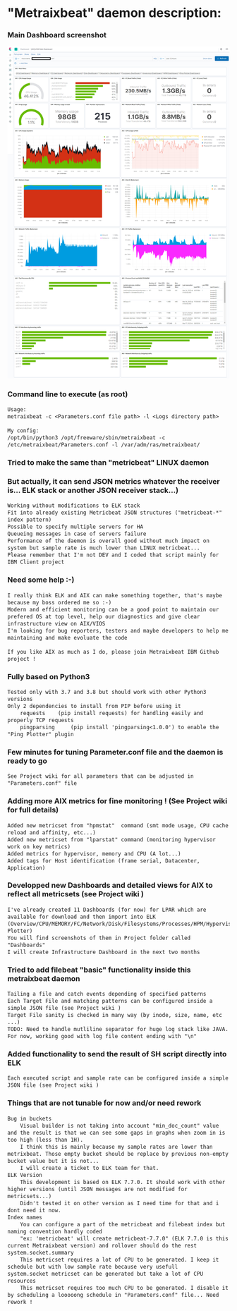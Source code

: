 # "Metraixbeat" daemon description:


### Main Dashboard screenshot

<img
src="./LPAR-Main-Dashboard.png"
raw=true
alt="LPAR Main Dashboard"
style="margin-right: 10px;"
/>

### Command line to execute (as root)
	Usage:
	metraixbeat -c <Parameters.conf file path> -l <Logs directory path>
	
	My config:
	/opt/bin/python3 /opt/freeware/sbin/metraixbeat -c /etc/metraixbeat/Parameters.conf -l /var/adm/ras/metraixbeat/

### Tried to make the same than "metricbeat" LINUX daemon
### But actually, it can send JSON metrics whatever the receiver is... ELK stack or another JSON receiver stack...)
	Working without modifications to ELK stack 
	Fit into already existing Metricbeat JSON structures ("metricbeat-*" index pattern)
	Possible to specify multiple servers for HA
	Queueing messages in case of servers failure
	Performance of the daemon is overall good without much impact on system but sample rate is much lower than LINUX metricbeat... 
	Please remember that I'm not DEV and I coded that script mainly for IBM Client project


### Need some help :-)
	I really think ELK and AIX can make something together, that's maybe because my boss ordered me so :-)
	Modern and efficient monitoring can be a good point to maintain our prefered OS at top level, help our diagnostics and give clear infrastructure view on AIX/VIOS
	I'm looking for bug reporters, testers and maybe developers to help me maintaining and make evoluate the code
	
	If you like AIX as much as I do, please join Metraixbeat IBM Github project !


### Fully based on Python3 
	Tested only with 3.7 and 3.8 but should work with other Python3 versions
	Only 2 dependencies to install from PIP before using it
		requests 	(pip install requests) for handling easily and properly TCP requests
		pingparsing 	(pip install 'pingparsing<1.0.0') to enable the "Ping Plotter" plugin


### Few minutes for tuning Parameter.conf file and the daemon is ready to go
	See Project wiki for all parameters that can be adjusted in "Parameters.conf" file


### Adding more AIX metrics for fine monitoring ! (See Project wiki  for full details)
	Added new metricset from "hpmstat"  command (smt mode usage, CPU cache reload and affinity, etc...)
	Added new metricset from "lparstat" command (monitoring hypervisor work on key metrics)
	Added metrics for hypervisor, memory and CPU (A lot...)
	Added tags for Host identification (frame serial, Datacenter, Application)

	
### Developped new Dashboards and detailed views for AIX to reflect all metricsets (see Project wiki )
	I've already created 11 Dashboards (for now) for LPAR which are available for download and then import into ELK
	(Overview/CPU/MEMORY/FC/Network/Disk/Filesystems/Processes/HPM/Hypervisor/Ping Plotter)
	You will find screenshots of them in Project folder called "Dashboards"
	I will create Infrastructure Dashboard in the next two months	
  
  
### Tried to add filebeat "basic" functionality inside this metraixbeat daemon
	Tailing a file and catch events depending of specified patterns
	Each Target File and matching patterns can be configured inside a simple JSON file (see Project wiki )
	Target File sanity is checked in many way (by inode, size, name, etc ...)
	TODO: Need to handle mutliline separator for huge log stack like JAVA. For now, working good with log file content ending with "\n"
  
  
### Added functionality to send the result of SH script directly into ELK
	Each executed script and sample rate can be configured inside a simple JSON file (see Project wiki )
  
  
### Things that are not tunable for now and/or need rework
	Bug in buckets
		Visual builder is not taking into account "min_doc_count" value and the result is that we can see some gaps in graphs when zoom in is too high (less than 1H).
		I think this is mainly because my sample rates are lower than metrixbeat. Those empty bucket should be replace by previous non-empty bucket value but it is not... 
		I will create a ticket to ELK team for that.	
	ELK Version
		This development is based on ELK 7.7.0. It should work with other higher versions (until JSON messages are not modified for metricsets...)
		Didn't tested it on other version as I need time for that and i dont need it now.
	Index names
		You can configure a part of the metricbeat and filebeat index but naming convention hardly coded
		"ex: 'metricbeat' will create metricbeat-7.7.0" (ELK 7.7.0 is this current Metraixbeat version) and rollover should do the rest
	system.socket.summary
		This metricset requires a lot of CPU to be generated. I keep it schedule but with low sample rate because very usefull
	system.socket metricset can be generated but take a lot of CPU resources
		This metricset requires too much CPU to be generated. I disable it by scheduling a looooong schedule in "Parameters.conf" file... Need rework !
